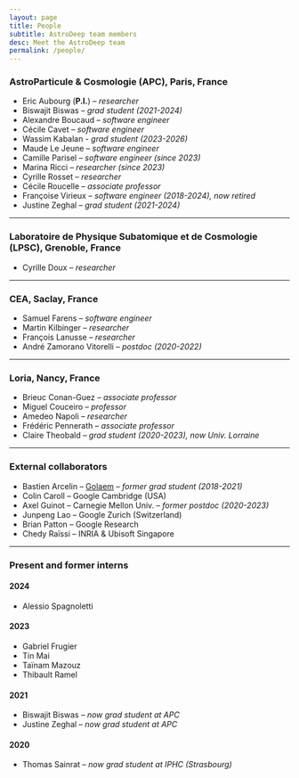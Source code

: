 ```yaml
---
layout: page
title: People
subtitle: AstroDeep team members
desc: Meet the AstroDeep team
permalink: /people/
---
```


### AstroParticule & Cosmologie (APC), Paris, France

- Eric Aubourg (**P.I.**) – _researcher_
- Biswajit Biswas – _grad student (2021-2024)_
- Alexandre Boucaud – _software engineer_
- Cécile Cavet – _software engineer_
- Wassim Kabalan - _grad student (2023-2026)_
- Maude Le Jeune – _software engineer_
- Camille Parisel – _software engineer (since 2023)_
- Marina Ricci – _researcher (since 2023)_
- Cyrille Rosset – _researcher_
- Cécile Roucelle – _associate professor_
- Françoise Virieux – _software engineer (2018-2024), now retired_
- Justine Zeghal – _grad student (2021-2024)_

---

### Laboratoire de Physique Subatomique et de Cosmologie (LPSC), Grenoble, France

- Cyrille Doux – _researcher_

---

### CEA, Saclay, France

- Samuel Farens – _software engineer_
- Martin Kilbinger – _researcher_
- François Lanusse – _researcher_
- André Zamorano Vitorelli – _postdoc (2020-2022)_

---

### Loria, Nancy, France

- Brieuc Conan-Guez – _associate professor_
- Miguel Couceiro – _professor_
- Amedeo Napoli – _researcher_
- Frédéric Pennerath – _associate professor_ 
- Claire Theobald – _grad student (2020-2023), now Univ. Lorraine_

---

### External collaborators

- Bastien Arcelin – [Golaem][golaem] – _former grad student (2018-2021)_
- Colin Caroll – Google Cambridge (USA)
- Axel Guinot – Carnegie Mellon Univ. – _former postdoc (2020-2023)_
- Junpeng Lao – Google Zurich (Switzerland)
- Brian Patton – Google Research
- Chedy Raïssi – INRIA & Ubisoft Singapore

---

### Present and former interns

#### 2024

- Alessio Spagnoletti

#### 2023

- Gabriel Frugier
- Tin Mai
- Taïnam Mazouz
- Thibault Ramel

#### 2021

- Biswajit Biswas – _now grad student at APC_
- Justine Zeghal – _now grad student at APC_

#### 2020

- Thomas Sainrat – _now grad student at IPHC (Strasbourg)_

[golaem]: https://golaem.com/
